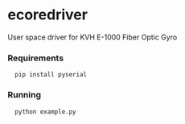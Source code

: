# ecoredriver
User space driver for KVH E-1000 Fiber Optic Gyro

### Requirements
```
  pip install pyserial
```

### Running

```
  python example.py
```
